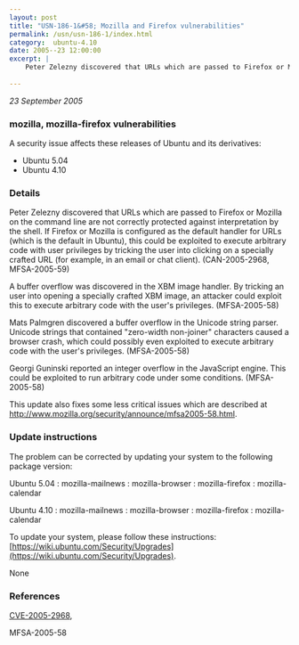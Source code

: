 ```yaml
---
layout: post
title: "USN-186-1&#58; Mozilla and Firefox vulnerabilities"
permalink: /usn/usn-186-1/index.html
category:  ubuntu-4.10
date: 2005--23 12:00:00
excerpt: |
    Peter Zelezny discovered that URLs which are passed to Firefox or Mozilla on the command line are not correctly protected against interpretation by the shell. If Firefox or Mozilla is configured as the default handler for URLs (which is the default in Ubuntu), this could be exploited to execute arbitrary code with user privileges by tricking the user into clicking on a specially crafted URL (for example, in an email or chat client).  (CAN-2005-2968, MFSA-2005-59)
    
--- 
```

 
 

*23 September 2005*

### mozilla, mozilla-firefox vulnerabilities

A security issue affects these releases of Ubuntu and its derivatives:

* Ubuntu 5.04
* Ubuntu 4.10

### Details

Peter Zelezny discovered that URLs which are passed to Firefox or Mozilla on the command line are not correctly protected against interpretation by the shell. If Firefox or Mozilla is configured as the default handler for URLs (which is the default in Ubuntu), this could be exploited to execute arbitrary code with user privileges by tricking the user into clicking on a specially crafted URL (for example, in an email or chat client). (CAN-2005-2968, MFSA-2005-59)

A buffer overflow was discovered in the XBM image handler. By tricking an user into opening a specially crafted XBM image, an attacker could exploit this to execute arbitrary code with the user&#39;s privileges. (MFSA-2005-58)

Mats Palmgren discovered a buffer overflow in the Unicode string parser. Unicode strings that contained &quot;zero-width non-joiner&quot; characters caused a browser crash, which could possibly even exploited to execute arbitrary code with the user&#39;s privileges. (MFSA-2005-58)

Georgi Guninski reported an integer overflow in the JavaScript engine. This could be exploited to run arbitrary code under some conditions. (MFSA-2005-58)

This update also fixes some less critical issues which are described at http://www.mozilla.org/security/announce/mfsa2005-58.html.

### Update instructions

The problem can be corrected by updating your system to the following package version:

Ubuntu 5.04
 : mozilla-mailnews 
 : mozilla-browser 
 : mozilla-firefox 
 : mozilla-calendar 

Ubuntu 4.10
 : mozilla-mailnews 
 : mozilla-browser 
 : mozilla-firefox 
 : mozilla-calendar 

To update your system, please follow these instructions: [https://wiki.ubuntu.com/Security/Upgrades](https://wiki.ubuntu.com/Security/Upgrades).

None

### References

 
 [CVE-2005-2968](http://people.ubuntu.com/~ubuntu-security/cve/CVE-2005-2968), 

 MFSA-2005-58
 


